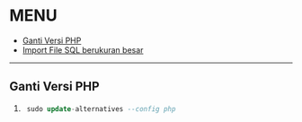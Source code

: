 # MENU
- [Ganti Versi PHP](#ganti-versi-php)
- [Import File SQL berukuran besar](#import-sql-berukuran-besar)
---

## Ganti Versi PHP 
1. ```sql
    sudo update-alternatives --config php
    ```

